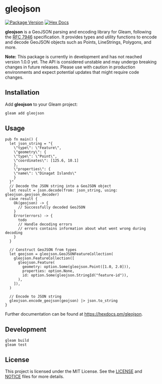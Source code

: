 # gleojson

[![Package Version](https://img.shields.io/hexpm/v/gleojson)](https://hex.pm/packages/gleojson)
[![Hex Docs](https://img.shields.io/badge/hex-docs-ffaff3)](https://hexdocs.pm/gleojson/)

**gleojson** is a GeoJSON parsing and encoding library for Gleam, following the [RFC 7946](https://tools.ietf.org/html/rfc7946) specification. It provides types and utility functions to encode and decode GeoJSON objects such as Points, LineStrings, Polygons, and more.

**Note:** This package is currently in development and has not reached version 1.0.0 yet. The API is considered unstable and may undergo breaking changes in future releases. Please use with caution in production environments and expect potential updates that might require code changes.

## Installation

Add **gleojson** to your Gleam project:

```sh
gleam add gleojson
```

## Usage

```gleam
pub fn main() {
  let json_string = "{
    \"type\": \"Feature\",
    \"geometry\": {
    \"type\": \"Point\",
    \"coordinates\": [125.6, 10.1]
    },
    \"properties\": {
    \"name\": \"Dinagat Islands\"
    }
  }"
  // Decode the JSON string into a GeoJSON object
  let result = json.decode(from: json_string, using: gleojson.geojson_decoder)
  case result {
    Ok(geojson) -> {
      // Successfully decoded GeoJSON
    }
    Error(errors) -> {
      todo
      // Handle decoding errors
      // errors contains information about what went wrong during decoding
    }
  }

  // Construct GeoJSON from types
  let geojson = gleojson.GeoJSONFeatureCollection(
    gleojson.FeatureCollection([
      gleojson.Feature(
        geometry: option.Some(gleojson.Point([1.0, 2.0])),
        properties: option.None,
        id: option.Some(gleojson.StringId("feature-id")),
      ),
    ]),
  )

  // Encode to JSON string
  gleojson.encode_geojson(geojson) |> json.to_string
}
```

Further documentation can be found at https://hexdocs.pm/gleojson.

## Development

```
gleam build
gleam test
```

## License

This project is licensed under the MIT License. See the [LICENSE](LICENSE) and [NOTICE](NOTICE) files for more details.
